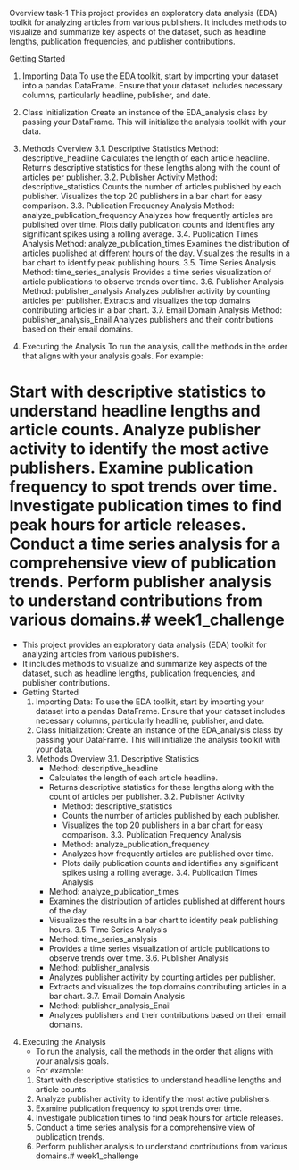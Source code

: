 Overview
task-1
This project provides an exploratory data analysis (EDA) toolkit for analyzing articles from various publishers. It includes methods to visualize and summarize key aspects of the dataset, such as headline lengths, publication frequencies, and publisher contributions.

Getting Started
1. Importing Data
To use the EDA toolkit, start by importing your dataset into a pandas DataFrame. Ensure that your dataset includes necessary columns, particularly headline, publisher, and date.

2. Class Initialization
Create an instance of the EDA_analysis class by passing your DataFrame. This will initialize the analysis toolkit with your data.

3. Methods Overview
3.1. Descriptive Statistics
Method: descriptive_headline
Calculates the length of each article headline.
Returns descriptive statistics for these lengths along with the count of articles per publisher.
3.2. Publisher Activity
Method: descriptive_statistics
Counts the number of articles published by each publisher.
Visualizes the top 20 publishers in a bar chart for easy comparison.
3.3. Publication Frequency Analysis
Method: analyze_publication_frequency
Analyzes how frequently articles are published over time.
Plots daily publication counts and identifies any significant spikes using a rolling average.
3.4. Publication Times Analysis
Method: analyze_publication_times
Examines the distribution of articles published at different hours of the day.
Visualizes the results in a bar chart to identify peak publishing hours.
3.5. Time Series Analysis
Method: time_series_analysis
Provides a time series visualization of article publications to observe trends over time.
3.6. Publisher Analysis
Method: publisher_analysis
Analyzes publisher activity by counting articles per publisher.
Extracts and visualizes the top domains contributing articles in a bar chart.
3.7. Email Domain Analysis
Method: publisher_analysis_Enail
Analyzes publishers and their contributions based on their email domains.
4. Executing the Analysis
To run the analysis, call the methods in the order that aligns with your analysis goals. For example:

Start with descriptive statistics to understand headline lengths and article counts.
Analyze publisher activity to identify the most active publishers.
Examine publication frequency to spot trends over time.
Investigate publication times to find peak hours for article releases.
Conduct a time series analysis for a comprehensive view of publication trends.
Perform publisher analysis to understand contributions from various domains.# week1_challenge
=======
- This project provides an exploratory data analysis (EDA) toolkit for analyzing articles from various publishers.
- It includes methods to visualize and summarize key aspects of the dataset, such as headline lengths, publication frequencies, and publisher contributions.
- Getting Started
  1. Importing Data: To use the EDA toolkit, start by importing your dataset into a pandas DataFrame. Ensure that your dataset includes necessary columns, particularly headline,    publisher, and date.
  2. Class Initialization: Create an instance of the EDA_analysis class by passing your DataFrame. This will initialize the analysis toolkit with your data.
  3. Methods Overview
  3.1. Descriptive Statistics
     - Method: descriptive_headline
     - Calculates the length of each article headline.
     - Returns descriptive statistics for these lengths along with the count of articles per publisher.
   3.2. Publisher Activity
       - Method: descriptive_statistics
       - Counts the number of articles published by each publisher.
       - Visualizes the top 20 publishers in a bar chart for easy comparison.
   3.3. Publication Frequency Analysis
       - Method: analyze_publication_frequency
       - Analyzes how frequently articles are published over time.
       - Plots daily publication counts and identifies any significant spikes using a rolling average.
  3.4. Publication Times Analysis
      - Method: analyze_publication_times
      - Examines the distribution of articles published at different hours of the day.
      - Visualizes the results in a bar chart to identify peak publishing hours.
  3.5. Time Series Analysis
      - Method: time_series_analysis
      - Provides a time series visualization of article publications to observe trends over time.
  3.6. Publisher Analysis
      - Method: publisher_analysis
      - Analyzes publisher activity by counting articles per publisher.
      - Extracts and visualizes the top domains contributing articles in a bar chart.
  3.7. Email Domain Analysis
      - Method: publisher_analysis_Enail
      - Analyzes publishers and their contributions based on their email domains.
4. Executing the Analysis
   - To run the analysis, call the methods in the order that aligns with your analysis goals.
   - For example:
    1. Start with descriptive statistics to understand headline lengths and article counts.
    2. Analyze publisher activity to identify the most active publishers.
    3. Examine publication frequency to spot trends over time.
    4. Investigate publication times to find peak hours for article releases.
    5. Conduct a time series analysis for a comprehensive view of publication trends.
    6. Perform publisher analysis to understand contributions from various domains.# week1_challenge

